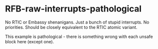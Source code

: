 # RFB-raw-interrupts-pathological

No RTIC or Embassy shenanigans. Just a bunch of stupid interrupts.
No priorities. Should be closely equivalent to the RTIC atomic variant.

This example is pathological - there is something wrong with each unsafe block here (except one).